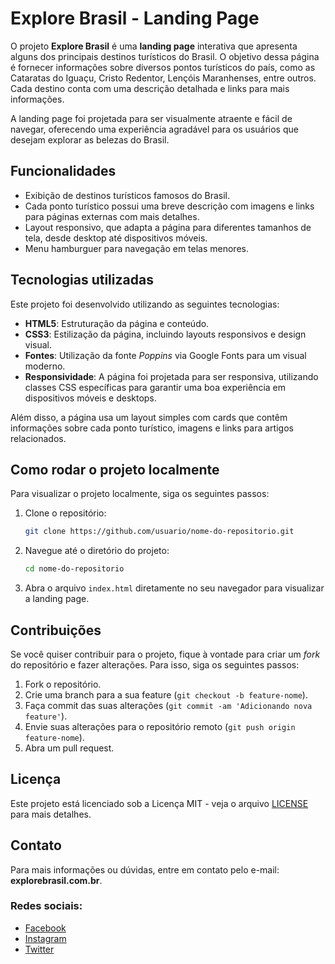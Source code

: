 # Explore Brasil - Landing Page

O projeto **Explore Brasil** é uma **landing page** interativa que apresenta alguns dos principais destinos turísticos do Brasil. O objetivo dessa página é fornecer informações
sobre diversos pontos turísticos do país, como as Cataratas do Iguaçu, Cristo Redentor, Lençóis Maranhenses, entre outros. Cada destino conta com uma descrição detalhada e links para mais informações.

A landing page foi projetada para ser visualmente atraente e fácil de navegar, oferecendo uma experiência agradável para os usuários que desejam explorar as belezas do Brasil.

## Funcionalidades

- Exibição de destinos turísticos famosos do Brasil.
- Cada ponto turístico possui uma breve descrição com imagens e links para páginas externas com mais detalhes.
- Layout responsivo, que adapta a página para diferentes tamanhos de tela, desde desktop até dispositivos móveis.
- Menu hamburguer para navegação em telas menores.

## Tecnologias utilizadas

Este projeto foi desenvolvido utilizando as seguintes tecnologias:

- **HTML5**: Estruturação da página e conteúdo.
- **CSS3**: Estilização da página, incluindo layouts responsivos e design visual.
- **Fontes**: Utilização da fonte *Poppins* via Google Fonts para um visual moderno.
- **Responsividade**: A página foi projetada para ser responsiva, utilizando classes CSS específicas para garantir uma boa experiência em dispositivos móveis e desktops.
  
Além disso, a página usa um layout simples com cards que contêm informações sobre cada ponto turístico, imagens e links para artigos relacionados.

## Como rodar o projeto localmente

Para visualizar o projeto localmente, siga os seguintes passos:

1. Clone o repositório:
    ```bash
    git clone https://github.com/usuario/nome-do-repositorio.git
    ```

2. Navegue até o diretório do projeto:
    ```bash
    cd nome-do-repositorio
    ```

3. Abra o arquivo `index.html` diretamente no seu navegador para visualizar a landing page.

## Contribuições

Se você quiser contribuir para o projeto, fique à vontade para criar um *fork* do repositório e fazer alterações. Para isso, siga os seguintes passos:

1. Fork o repositório.
2. Crie uma branch para a sua feature (`git checkout -b feature-nome`).
3. Faça commit das suas alterações (`git commit -am 'Adicionando nova feature'`).
4. Envie suas alterações para o repositório remoto (`git push origin feature-nome`).
5. Abra um pull request.

## Licença

Este projeto está licenciado sob a Licença MIT - veja o arquivo [LICENSE](LICENSE) para mais detalhes.

## Contato

Para mais informações ou dúvidas, entre em contato pelo e-mail: **explorebrasil.com.br**.

### Redes sociais:

- [Facebook](#)
- [Instagram](#)
- [Twitter](#)
